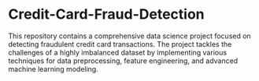 # Credit-Card-Fraud-Detection
This repository contains a comprehensive data science project focused on detecting fraudulent credit card transactions. The project tackles the challenges of a highly imbalanced dataset by implementing various techniques for data preprocessing, feature engineering, and advanced machine learning modeling.
